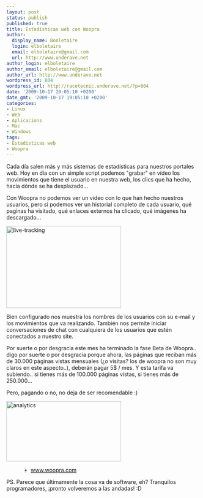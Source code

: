 ```yaml
---
layout: post
status: publish
published: true
title: Estadísticas web con Woopra
author:
  display_name: Booletaire
  login: elboletaire
  email: elboletaire@gmail.com
  url: http://www.underave.net
author_login: elboletaire
author_email: elboletaire@gmail.com
author_url: http://www.underave.net
wordpress_id: 804
wordpress_url: http://racotecnic.underave.net/?p=804
date: '2009-10-17 20:05:10 +0200'
date_gmt: '2009-10-17 19:05:10 +0200'
categories:
- Linux
- Web
- Aplicacions
- Mac
- Windows
tags:
- Estadísticas web
- Woopra
---
```


Cada día salen más y más sistemas de estadísticas para nuestros portales web. Hoy en día con un simple script podemos "grabar" en vídeo los movimientos que tiene el usuario en nuestra web, los clics que ha hecho, hacia dónde se ha desplazado...

Con Woopra no podemos ver un vídeo con lo que han hecho nuestros usuarios, pero sí podemos ver un historial completo de cada usuario, qué paginas ha visitado, qué enlaces externos ha clicado, qué imágenes ha descargado...

<a href="{{ site.url }}/uploads/2009/10/live-tracking.png"><img class="size-medium wp-image-807 aligncenter" title="live-tracking" src="{{ site.url }}/uploads/2009/10/live-tracking-300x214.png" alt="live-tracking" width="300" height="214" /></a>

Bien configurado nos muestra los nombres de los usuarios con su e-mail y los movimientos que va realizando. También nos permite iniciar conversaciones de chat con cualquiera de los usuarios que estén conectados a nuestro site.

Por suerte o por desgracia este mes ha terminado la fase Beta de Woopra.. digo por suerte o por desgracia porque ahora, las páginas que reciban más de 30.000 páginas vistas mensuales (¿o visitas? los de woopra no son muy claros en este aspecto..), deberán pagar 5$ / mes. Y esta tarifa va subiendo.. si tienes más de 100.000 páginas vistas, si tienes más de 250.000...

Pero, pagando o no, no deja de ser recomendable :)

<a href="{{ site.url }}/uploads/2009/10/analytics.png"><img class="size-medium wp-image-806 aligncenter" title="analytics" src="{{ site.url }}/uploads/2009/10/analytics-300x157.png" alt="analytics" width="300" height="157" /></a>

<ul>
<blockquote>
<li><a title="Woopra Website" rel="nofollow" href="http://www.woopra.com" target="_blank">www.woopra.com</a></li>
</blockquote>
</ul>

PS. Parece que últimamente la cosa va de software, eh? Tranquilos programadores, ¡pronto volveremos a las andadas! :D
